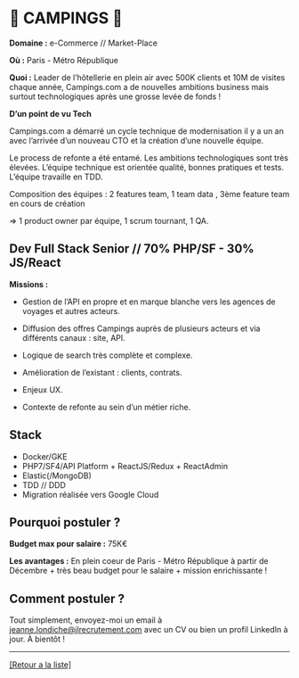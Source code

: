 # 🎫 CAMPINGS 🎫

**Domaine :** e-Commerce // Market-Place

**Où :** Paris - Métro République

**Quoi :** Leader de l’hôtellerie en plein air avec 500K clients et 10M de visites chaque année, Campings.com a de nouvelles ambitions business mais surtout technologiques après une grosse levée de fonds !  

**D’un point de vu Tech**

Campings.com a démarré un cycle technique de modernisation il y a un an avec l’arrivée d’un nouveau CTO et la création d’une nouvelle équipe. 

Le process de refonte a été entamé. Les ambitions technologiques sont très élevées. L’équipe technique est orientée qualité, bonnes pratiques et tests. L’équipe travaille en TDD.

Composition des équipes : 2 features team, 1 team data , 3ème feature team en cours de création

=> 1 product owner par équipe, 1 scrum tournant, 1 QA.


## Dev Full Stack Senior // 70% PHP/SF - 30% JS/React

**Missions :**

* Gestion de l’API en propre et en marque blanche vers les agences de voyages et autres acteurs.

* Diffusion des offres Campings auprès de plusieurs acteurs et via différents canaux : site, API.

* Logique de search très complète et complexe. 

* Amélioration de l’existant : clients, contrats.

* Enjeux UX.

* Contexte de refonte au sein d’un métier riche.


## Stack

* Docker/GKE 
* PHP7/SF4/API Platform + ReactJS/Redux + ReactAdmin
* Elastic(/MongoDB)
* TDD // DDD
* Migration réalisée vers Google Cloud

## Pourquoi postuler ?

**Budget max pour salaire :** 75K€

**Les avantages :** En plein coeur de Paris - Métro République à partir de Décembre + très beau budget pour le salaire + mission enrichissante !

## Comment postuler ?

Tout simplement, envoyez-moi un email à jeanne.londiche@jlrecrutement.com avec un CV ou bien un profil LinkedIn à jour. À bientôt ! 

----
<a href="https://github.com/jlondiche/job-board-php/blob/master/README.md">[Retour a la liste]</a>